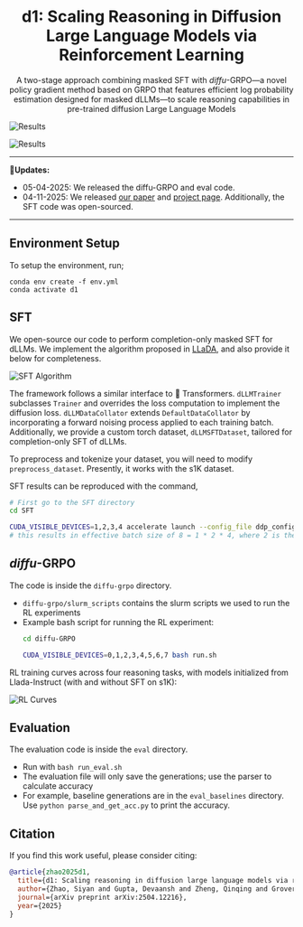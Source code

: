 <div  align="center">
    <h1>d1: Scaling Reasoning in Diffusion Large Language Models via Reinforcement Learning</h1>
  <p>A two-stage approach combining masked SFT with <i>diffu</i>-GRPO—a novel policy gradient method based on GRPO that features efficient log probability estimation designed for masked dLLMs—to scale reasoning capabilities in pre-trained diffusion Large Language Models</p>
</div>



![Results](media/pull_fig.png)

![Results](media/sota.png)

<div align="center">
  <hr width="100%">
</div>

**🔄Updates:**

* 05-04-2025: We released the diffu-GRPO and eval code.
* 04-11-2025: We released [our paper](https://dllm-reasoning.github.io/media/preprint.pdf) and [project page](https://dllm-reasoning.github.io). Additionally, the SFT code was open-sourced.

<div align="center">
  <hr width="100%">
</div>



## Environment Setup

To setup the environment, run;
```
conda env create -f env.yml
conda activate d1
```


## SFT

We open-source our code to perform completion-only masked SFT for dLLMs. We implement the algorithm proposed in [LLaDA](https://github.com/ML-GSAI/LLaDA), and also provide it below for completeness.

![SFT Algorithm](media/algorithm_sft.png)

The framework follows a similar interface to 🤗 Transformers. `dLLMTrainer` subclasses `Trainer` and overrides the loss computation to implement the diffusion loss. `dLLMDataCollator` extends `DefaultDataCollator` by incorporating a forward noising process applied to each training batch. Additionally, we provide a custom torch dataset, `dLLMSFTDataset`, tailored for completion-only SFT of dLLMs.

To preprocess and tokenize your dataset, you will need to modify `preprocess_dataset`. Presently, it works with the s1K dataset.

SFT results can be reproduced with the command,
```bash
# First go to the SFT directory
cd SFT

CUDA_VISIBLE_DEVICES=1,2,3,4 accelerate launch --config_file ddp_config.yaml --main_process_port 29500 --num_processes 2 sft_train.py --grad_accum_steps 4 --batch_size 1 --num_epochs 20 
# this results in effective batch size of 8 = 1 * 2 * 4, where 2 is the number of gpus.
```


## _diffu_-GRPO

The code is inside the `diffu-grpo` directory.

- `diffu-grpo/slurm_scripts` contains the slurm scripts we used to run the RL experiments
- Example bash script for running the RL experiment:
  ```bash
  cd diffu-GRPO
  
  CUDA_VISIBLE_DEVICES=0,1,2,3,4,5,6,7 bash run.sh
  ```

RL training curves across four reasoning tasks, with models initialized from Llada-Instruct (with and without SFT on s1K):

![RL Curves](media/rl_curves_train.png)



## Evaluation

The evaluation code is inside the `eval` directory.

- Run with `bash run_eval.sh`
- The evaluation file will only save the generations; use the parser to calculate accuracy
- For example, baseline generations are in the `eval_baselines` directory. Use `python parse_and_get_acc.py` to print the accuracy.


## Citation

If you find this work useful, please consider citing:

```bibtex
@article{zhao2025d1,
  title={d1: Scaling reasoning in diffusion large language models via reinforcement learning},
  author={Zhao, Siyan and Gupta, Devaansh and Zheng, Qinqing and Grover, Aditya},
  journal={arXiv preprint arXiv:2504.12216},
  year={2025}
}
```

